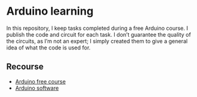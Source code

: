 # Arduino learning

In this repository, I keep tasks completed during a free Arduino course. I publish the code and circuit for each task. I don’t guarantee the quality of the circuits, as I’m not an expert; I simply created them to give a general idea of what the code is used for.

## Recourse

- [Arduino free course](https://www.youtube.com/watch?v=fJWR7dBuc18&list=PLGs0VKk2DiYw-L-RibttcvK-WBZm8WLEP)
- [Arduino software](https://www.arduino.cc/en/software)

